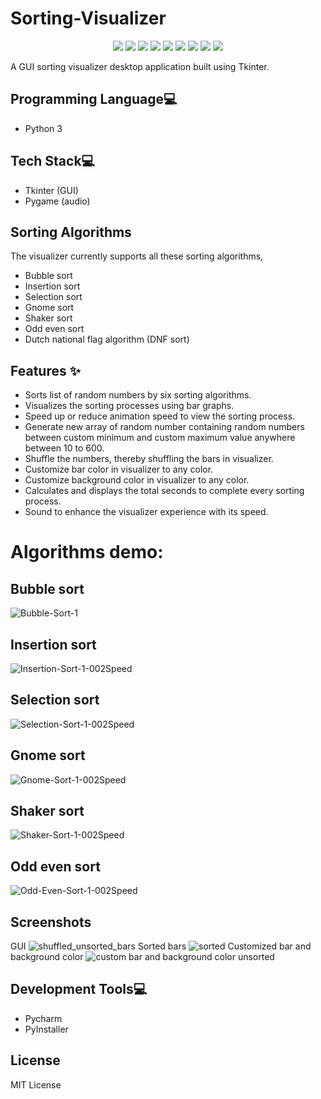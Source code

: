 # Sorting-Visualizer
<p align="center">
  <img src="https://api.visitorbadge.io/api/visitors?path=https%3A%2F%2Fgithub.com%2Freshmaharidhas%2FSorting-Visualizer&labelColor=%23000000&countColor=%2300ff00&style=plastic&labelStyle=none"/>
  <img src="https://img.shields.io/github/languages/code-size/reshmaharidhas/Sorting-Visualizer"/>
  <img src="https://img.shields.io/github/languages/top/reshmaharidhas/Sorting-Visualizer?labelColor=%23000000"/>
  <img src="https://img.shields.io/github/downloads/reshmaharidhas/Sorting-Visualizer/total?label=GitHub%20downloads&labelColor=%23000000&color=%23ff0000"/>
  <img src="https://img.shields.io/sourceforge/dt/sorting-visualizer?label=Sourceforge%20downloads&labelColor=%23000000&color=%230000ff"/>
  <img src="https://img.shields.io/github/v/release/reshmaharidhas/Sorting-Visualizer"/>
  <img src="https://img.shields.io/github/release-date/reshmaharidhas/Sorting-Visualizer"/>
  <img src="https://img.shields.io/github/created-at/reshmaharidhas/Sorting-Visualizer"/>
  <img src="https://img.shields.io/github/license/reshmaharidhas/Sorting-Visualizer"/>
</p>
A GUI sorting visualizer desktop application built using Tkinter.

## Programming Language💻
- Python 3

## Tech Stack💻 
- Tkinter (GUI)
- Pygame (audio)

## Sorting Algorithms
The visualizer currently supports all these sorting algorithms,
- Bubble sort
- Insertion sort
- Selection sort
- Gnome sort
- Shaker sort
- Odd even sort
- Dutch national flag algorithm (DNF sort)

## Features ✨
- Sorts list of random numbers by six sorting algorithms.
- Visualizes the sorting processes using bar graphs.
- Speed up or reduce animation speed to view the sorting process.
- Generate new array of random number containing random numbers between custom minimum and custom maximum value anywhere between 10 to 600. 
- Shuffle the numbers, thereby shuffling the bars in visualizer.
- Customize bar color in visualizer to any color.
- Customize background color in visualizer to any color.
- Calculates and displays the total seconds to complete every sorting process.
- Sound to enhance the visualizer experience with its speed.

# Algorithms demo:
## Bubble sort
![Bubble-Sort-1](https://github.com/reshmaharidhas/Sorting-Visualizer/assets/37250413/b9a2c8da-efe4-4e19-82b9-9ff606011dd7)
## Insertion sort
![Insertion-Sort-1-002Speed](https://github.com/reshmaharidhas/Sorting-Visualizer/assets/37250413/ed51a051-9e40-4e2d-b553-906ea2f795e4)
## Selection sort
![Selection-Sort-1-002Speed](https://github.com/reshmaharidhas/Sorting-Visualizer/assets/37250413/56d1f3f6-6608-4762-a69a-9443cdc59bb8)
## Gnome sort
![Gnome-Sort-1-002Speed](https://github.com/reshmaharidhas/Sorting-Visualizer/assets/37250413/b2a621e1-4888-482f-84ee-744abc8c84bc)
## Shaker sort
![Shaker-Sort-1-002Speed](https://github.com/reshmaharidhas/Sorting-Visualizer/assets/37250413/60c2aee4-6fa7-45d9-86c6-636db861f5a9)
## Odd even sort
![Odd-Even-Sort-1-002Speed](https://github.com/reshmaharidhas/Sorting-Visualizer/assets/37250413/85335543-5928-4434-a17f-c8d192d85b66)

## Screenshots
GUI
![shuffled_unsorted_bars](https://github.com/reshmaharidhas/Sorting-Visualizer/assets/37250413/f05c5cc9-00db-4a3f-a254-b2bcd25e8185)
Sorted bars
![sorted](https://github.com/reshmaharidhas/Sorting-Visualizer/assets/37250413/fd61cb55-8ebc-43b1-8763-292581bed320)
Customized bar and background color
![custom bar and background color unsorted](https://github.com/reshmaharidhas/Sorting-Visualizer/assets/37250413/a8236f3a-05c3-4f8c-b317-586cd767a328)


## Development Tools💻
- Pycharm
- PyInstaller

## License
MIT License
